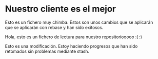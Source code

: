 # Nuestro cliente es el mejor

Esto es un fichero muy chimba. Estos son unos cambios que se aplicarán que se aplicarán con rebase y han sido exitosos. 

Hola, esto es un fichero de lectura para nuestro repositoriooooo :( :)

Esto es una modificación. Estoy haciendo progresos que han sido retomados sin problemas mediante stash. 

